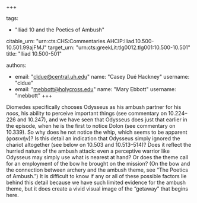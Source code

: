 +++

tags:
- "Iliad 10 and the Poetics of Ambush"

citable_urn: "urn:cts:CHS:Commentaries.AHCIP:Iliad.10.500-10.501.99ajFMJ"
target_urn: "urn:cts:greekLit:tlg0012.tlg001:10.500-10.501"
title: "Iliad 10.500-501"

authors:
- email: "cldue@central.uh.edu"
  name: "Casey Dué Hackney"
  username: "cldue"
- email: "mebbott@holycross.edu"
  name: "Mary Ebbott"
  username: "mebbott"
+++

<p>Diomedes specifically chooses Odysseus as his ambush partner for his <em>noos</em>, his ability to perceive important things (see commentary on 10.224–226 and 10.247), and we have seen that Odysseus does just that earlier in the episode, when he is the first to notice Dolon (see commentary on 10.339). So why does he not notice the whip, which seems to be apparent (φαεινήν)? Is this detail an indication that Odysseus simply ignored the chariot altogether (see below on 10.503 and 10.513–514)? Does it reflect the hurried nature of the ambush attack: even a perceptive warrior like Odysseus may simply use what is nearest at hand? Or does the theme call for an employment of the bow he brought on the mission? (On the bow and the connection between archery and the ambush theme, see “The Poetics of Ambush.”) It is difficult to know if any or all of these possible factors lie behind this detail because we have such limited evidence for the ambush theme, but it does create a vivid visual image of the “getaway” that begins here. </p>